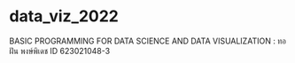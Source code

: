 # data_viz_2022
BASIC PROGRAMMING FOR DATA SCIENCE AND DATA VISUALIZATION : ทอฝัน พงษ์พิเดช ID 623021048-3
